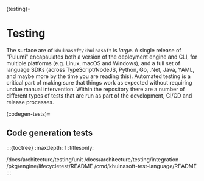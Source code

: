 (testing)=
# Testing

The surface are of `khulnasoft/khulnasoft` is *large*. A single release of "Pulumi"
encapsulates both a version of the deployment engine and CLI, for multiple
platforms (e.g. Linux, macOS and Windows), and a full set of language SDKs
(across TypeScript/NodeJS, Python, Go, .Net, Java, YAML, and maybe more by the
time you are reading this). Automated testing is a critical part of making sure
that things work as expected without requiring undue manual intervention. Within
the repository there are a number of different types of tests that are run as
part of the development, CI/CD and release processes.

(codegen-tests)=
## Code generation tests

:::{toctree}
:maxdepth: 1
:titlesonly:

/docs/architecture/testing/unit
/docs/architecture/testing/integration
/pkg/engine/lifecycletest/README
/cmd/khulnasoft-test-language/README
:::
